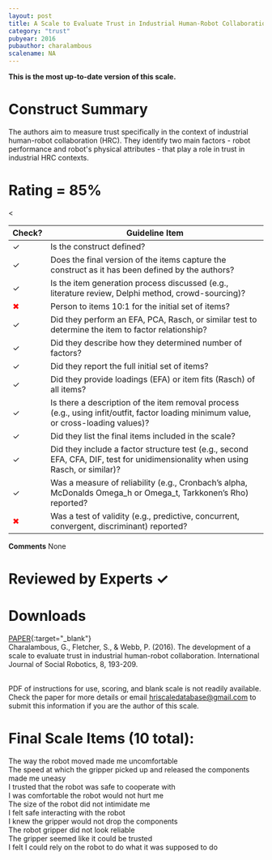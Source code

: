 ```yaml
---
layout: post
title: A Scale to Evaluate Trust in Industrial Human-Robot Collaboration
category: "trust"
pubyear: 2016
pubauthor: charalambous
scalename: NA
---
```


**This is the most up-to-date version of this scale.**

# Construct Summary

The authors aim to measure trust specifically in the context of industrial human-robot collaboration (HRC). They identify two main factors - robot performance and robot's physical attributes - that play a role in trust in industrial HRC contexts.

# Rating = 85% 

<table>
  <thead>
    <tr>
      <th>Check?</th>
      <th>Guideline Item</th>
    </tr>
  </thead>
  <tbody>
    <tr>
      <td>&#10003;</td>
      <td>Is the construct defined?</td>
    </tr>
    <tr>
      <td>&#10003;</td>
      <td>Does the final version of the items capture the construct as it has been defined by the authors?</td>
    </tr>
    <tr>
      <td>&#10003;</td>
      <td>Is the item generation process discussed (e.g., literature review, Delphi method, crowd-sourcing)?</td>
    </tr>
    <tr>
      <td style="color: red;">&#10006;</td>
      <td>Person to items 10:1 for the initial set of items?</td>
    </tr>
    <tr>
      <td>&#10003;</td>
      <td>Did they perform an EFA, PCA, Rasch, or similar test to determine the item to factor relationship?</td>
    </tr>
    <tr>
      <td>&#10003;</td>
      <td>Did they describe how they determined number of factors?</td>
    </tr>
    <tr>
      <td>&#10003;</td>
      <td>Did they report the full initial set of items?</td>
    </tr>
    <tr>
      <td>&#10003;</td>
      <td>Did they provide loadings (EFA) or item fits (Rasch) of all items?</td>
    </tr>
    <tr>
      <<td>&#10003;</td>
      <td>Is there a description of the item removal process (e.g., using infit/outfit, factor loading minimum value, or cross-loading values)?</td>
    </tr>
    <tr>
      <td>&#10003;</td>
      <td>Did they list the final items included in the scale?</td>
    </tr>
    <tr>
      <td>&#10003;</td>
      <td>Did they include a factor structure test (e.g., second EFA, CFA, DIF, test for unidimensionality when using Rasch, or similar)?</td>
    </tr>
    <tr>
      <td>&#10003;</td>
      <td>Was a measure of reliability (e.g., Cronbach’s alpha, McDonalds Omega_h or Omega_t, Tarkkonen’s Rho) reported?</td>
    </tr>
    <tr>
      <td style="color: red;">&#10006;</td>
      <td>Was a test of validity (e.g., predictive, concurrent, convergent, discriminant) reported?</td>
    </tr>
  </tbody>
</table>

**Comments**
None

# Reviewed by Experts &#10003;

# Downloads
[PAPER](https://link.springer.com/article/10.1007/s12369-015-0333-8){:target="_blank"}
<br>Charalambous, G., Fletcher, S., & Webb, P. (2016). The development of a scale to evaluate trust in industrial human-robot collaboration. International Journal of Social Robotics, 8, 193-209.

<br>PDF of instructions for use, scoring, and blank scale is not readily available. Check the paper for more details or email hriscaledatabase@gmail.com to submit this information if you are the author of this scale.

# Final Scale Items (10 total):

The way the robot moved made me uncomfortable 
<br>The speed at which the gripper picked up and released the components made me uneasy
<br>I trusted that the robot was safe to cooperate with 
<br>I was comfortable the robot would not hurt me 
<br>The size of the robot did not intimidate me 
<br>I felt safe interacting with the robot 
<br>I knew the gripper would not drop the components 
<br>The robot gripper did not look reliable 
<br>The gripper seemed like it could be trusted 
<br>I felt I could rely on the robot to do what it was supposed to do
